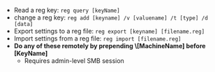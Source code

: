 - Read a reg key:
  `reg query [keyName]`
- change a reg key:
  `reg add [keyname] /v [valuename] /t [type] /d [data]`
- Export settings to a reg file:
  `reg export [keyname] [filename.reg]`
- Import settings from a reg file:
  `reg import [filename.reg]`
- **Do any of these remotely by prepending \\[MachineName] before [KeyName]**
  - Requires admin-level SMB session
